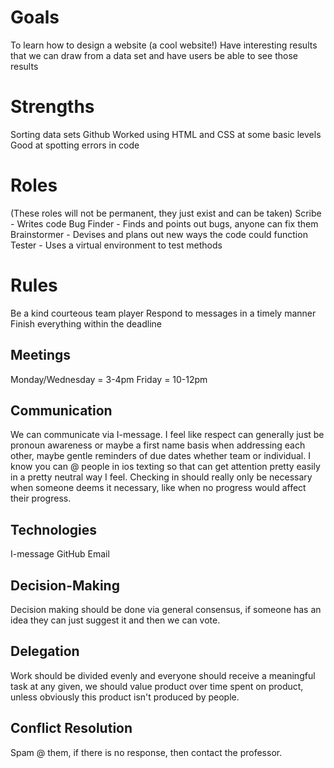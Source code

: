 # Goals
To learn how to design a website (a cool website!)
Have interesting results that we can draw from a data set and have users be able to see those results

# Strengths
Sorting data sets
Github
Worked using HTML and CSS at some basic levels
Good at spotting errors in code

# Roles
(These roles will not be permanent, they just exist and can be taken)
Scribe - Writes code
Bug Finder - Finds and points out bugs, anyone can fix them
Brainstormer - Devises and plans out new ways the code could function
Tester - Uses a virtual environment to test methods

# Rules
Be a kind courteous team player
Respond to messages in a timely manner
Finish everything within the deadline 

## Meetings
Monday/Wednesday = 3-4pm
Friday = 10-12pm

## Communication
We can communicate via I-message. I feel like respect 
can generally just be pronoun awareness or maybe a first name basis when 
addressing each other, maybe gentle reminders of due dates whether team or individual.
I know you can @ people in ios texting so that can get attention pretty easily in a
pretty neutral way I feel. Checking in should really only be necessary when someone
 deems it necessary, like when no progress would affect their progress.

## Technologies
I-message
GitHub
Email

## Decision-Making
Decision making should be done via general consensus, if someone has 
an idea they can just suggest it and then we can vote.

## Delegation
Work should be divided evenly and everyone should receive a meaningful task at any given, 
 we should value product over time spent on product, unless obviously this product isn't
 produced by people.


## Conflict Resolution
Spam @ them, if there is no response, then contact the professor.
